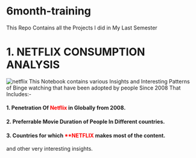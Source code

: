 # 6month-training
This Repo Contains all the Projects I did in My Last Semester

# 1. NETFLIX CONSUMPTION ANALYSIS 
![netflix](https://internoise2015.com/wp-content/uploads/2018/08/Netflix.png)
This Notebook contains various Insights and Interesting Patterns of Binge watching that have been adopted by people
Since 2008 That Includes:-
#### 1. Penetration Of <font color="red">**Netflix**</font> in Globally from 2008.
#### 2. Preferrable Movie Duration of People In Different countries.
#### 3. Countries for which <font color="red">**NETFLIX</font> makes **most** of the content.

and other very interesting insights.
  
